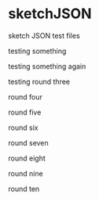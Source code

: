 # sketchJSON
sketch JSON test files


testing something

testing something again

testing round three

round four

round five

round six

round seven

round eight

round nine

round ten